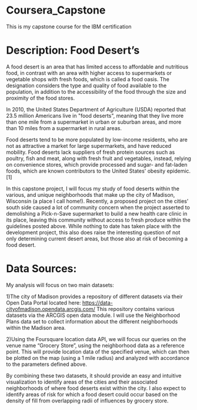 # Coursera_Capstone
This is my capstone course for the IBM certification

# Description: Food Desert’s

A food desert is an area that has limited access to affordable and nutritious food, in contrast with an area with higher access to supermarkets or vegetable shops with fresh foods, which is called a food oasis. The designation considers the type and quality of food available to the population, in addition to the accessibility of the food through the size and proximity of the food stores.

In 2010, the United States Department of Agriculture (USDA) reported that 23.5 million Americans live in "food deserts", meaning that they live more than one mile from a supermarket in urban or suburban areas, and more than 10 miles from a supermarket in rural areas.

Food deserts tend to be more populated by low-income residents, who are not as attractive a market for large supermarkets, and have reduced mobility. Food deserts lack suppliers of fresh protein sources such as poultry, fish and meat, along with fresh fruit and vegetables, instead, relying on convenience stores, which provide processed and sugar- and fat-laden foods, which are known contributors to the United States' obesity epidemic.[1]

In this capstone project, I will focus my study of food deserts within the various, and unique neighborhoods that make up the city of Madison, Wisconsin (a place I call home!). Recently, a proposed project on the cities’ south side caused a lot of community concern when the project asserted to demolishing a Pick-n-Save supermarket to build a new health care clinic in its place, leaving this community without access to fresh produce within the guidelines posted above. While nothing to date has taken place with the development project, this also does raise the interesting question of not only determining current desert areas, but those also at risk of becoming a food desert. 

# Data Sources:
My analysis will focus on two main datasets:

1)The city of Madison provides a repository of different datasets via their Open Data Portal located here: https://data-cityofmadison.opendata.arcgis.com/  This repository contains various datasets via the ARCGIS open data module. I will use the Neighborhood Plans data set to collect information about the different neighborhoods within the Madison area. 

2)Using the Foursquare location data API, we will focus our queries on the venue name “Grocery Store”, using the neighborhood data as a reference point. This will provide location data of the specified venue, which can then be plotted on the map (using a 1 mile radius) and analyzed with accordance to the parameters defined above. 
    
By combining these two datasets, it should provide an easy and intuitive visualization to identify areas of the cities and their associated neighborhoods of where food deserts exist within the city.  I also expect to identify areas of risk for which a food desert could occur based on the density of fill from overlapping radii of influences by grocery store. 
